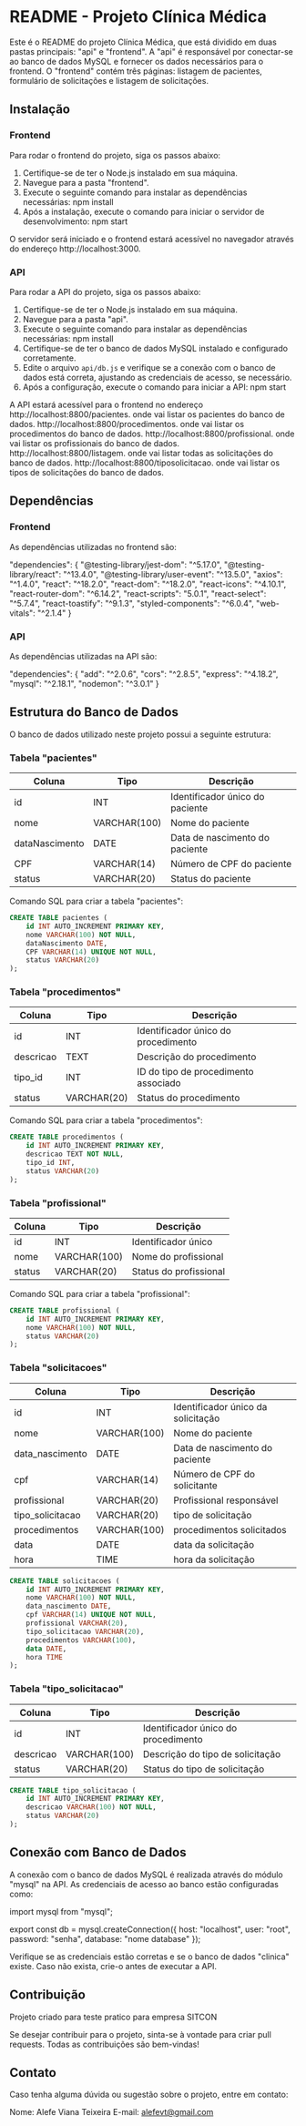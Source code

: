 # README - Projeto Clínica Médica

Este é o README do projeto Clínica Médica, que está dividido em duas pastas principais: "api" e "frontend". A "api" é responsável por conectar-se ao banco de dados MySQL e fornecer os dados necessários para o frontend. O "frontend" contém três páginas: listagem de pacientes, formulário de solicitações e listagem de solicitações.

## Instalação

### Frontend
Para rodar o frontend do projeto, siga os passos abaixo:

1. Certifique-se de ter o Node.js instalado em sua máquina.
2. Navegue para a pasta "frontend".
3. Execute o seguinte comando para instalar as dependências necessárias:
npm install
4. Após a instalação, execute o comando para iniciar o servidor de desenvolvimento:
npm start

O servidor será iniciado e o frontend estará acessível no navegador através do endereço http://localhost:3000.

### API
Para rodar a API do projeto, siga os passos abaixo:

1. Certifique-se de ter o Node.js instalado em sua máquina.
2. Navegue para a pasta "api".
3. Execute o seguinte comando para instalar as dependências necessárias:
npm install
4. Certifique-se de ter o banco de dados MySQL instalado e configurado corretamente.
5. Edite o arquivo `api/db.js` e verifique se a conexão com o banco de dados está correta, ajustando as credenciais de acesso, se necessário.
6. Após a configuração, execute o comando para iniciar a API:
npm start

A API estará acessível para o frontend no endereço http://localhost:8800/pacientes. onde vai listar os pacientes do banco de dados. http://localhost:8800/procedimentos. onde vai listar os procedimentos do banco de dados. http://localhost:8800/profissional. onde vai listar os profissionais do banco de dados. http://localhost:8800/listagem. onde vai listar todas as solicitações do banco de dados. http://localhost:8800/tiposolicitacao. onde vai listar os tipos de solicitações do banco de dados.

## Dependências

### Frontend
As dependências utilizadas no frontend são:

"dependencies": {
"@testing-library/jest-dom": "^5.17.0",
"@testing-library/react": "^13.4.0",
"@testing-library/user-event": "^13.5.0",
"axios": "^1.4.0",
"react": "^18.2.0",
"react-dom": "^18.2.0",
"react-icons": "^4.10.1",
"react-router-dom": "^6.14.2",
"react-scripts": "5.0.1",
"react-select": "^5.7.4",
"react-toastify": "^9.1.3",
"styled-components": "^6.0.4",
"web-vitals": "^2.1.4"
}


### API
As dependências utilizadas na API são:

"dependencies": {
"add": "^2.0.6",
"cors": "^2.8.5",
"express": "^4.18.2",
"mysql": "^2.18.1",
"nodemon": "^3.0.1"
}

## Estrutura do Banco de Dados

O banco de dados utilizado neste projeto possui a seguinte estrutura:

### Tabela "pacientes"

| Coluna         | Tipo           | Descrição                          |
|----------------|----------------|------------------------------------|
| id             | INT            | Identificador único do paciente    |
| nome           | VARCHAR(100)   | Nome do paciente                   |
| dataNascimento | DATE           | Data de nascimento do paciente      |
| CPF            | VARCHAR(14)    | Número de CPF do paciente          |
| status         | VARCHAR(20)    | Status do paciente                 |

Comando SQL para criar a tabela "pacientes":

```sql
CREATE TABLE pacientes (
    id INT AUTO_INCREMENT PRIMARY KEY,
    nome VARCHAR(100) NOT NULL,
    dataNascimento DATE,
    CPF VARCHAR(14) UNIQUE NOT NULL,
    status VARCHAR(20)
);
```

### Tabela "procedimentos"

| Coluna         | Tipo           | Descrição                          |
|----------------|----------------|------------------------------------|
| id             | INT            | Identificador único do procedimento|
| descricao      | TEXT           | Descrição do procedimento          |
| tipo_id        | INT            | ID do tipo de procedimento associado|
| status         | VARCHAR(20)    | Status do procedimento             |



Comando SQL para criar a tabela "procedimentos":

```sql
CREATE TABLE procedimentos (
    id INT AUTO_INCREMENT PRIMARY KEY,
    descricao TEXT NOT NULL,
    tipo_id INT,
    status VARCHAR(20)
);
```
### Tabela "profissional"

| Coluna         | Tipo           | Descrição                          |
|----------------|----------------|------------------------------------|
| id             | INT            | Identificador único |
| nome      | VARCHAR(100)           | Nome do profissional          |
| status         | VARCHAR(20)    | Status do profissional             |

Comando SQL para criar a tabela "profissional":

```sql
CREATE TABLE profissional (
    id INT AUTO_INCREMENT PRIMARY KEY,
    nome VARCHAR(100) NOT NULL,
    status VARCHAR(20)
);

```

### Tabela "solicitacoes"

| Coluna         | Tipo           | Descrição                          |
|----------------|----------------|------------------------------------|
| id             | INT            | Identificador único da solicitação|
| nome             | VARCHAR(100)            | Nome do paciente|
| data_nascimento      | DATE           | Data de nascimento do paciente          |
| cpf        | VARCHAR(14)            | Número de CPF do solicitante |
| profissional         | VARCHAR(20)    | Profissional responsável             |
| tipo_solicitacao         | VARCHAR(20)    | tipo de solicitação             |
| procedimentos         | VARCHAR(100)    | procedimentos solicitados             |
| data         | DATE    | data da solicitação             |
| hora         | TIME    | hora da solicitação             |

```sql
CREATE TABLE solicitacoes (
    id INT AUTO_INCREMENT PRIMARY KEY,
    nome VARCHAR(100) NOT NULL,
    data_nascimento DATE,
    cpf VARCHAR(14) UNIQUE NOT NULL,
    profissional VARCHAR(20),
    tipo_solicitacao VARCHAR(20),
    procedimentos VARCHAR(100),
    data DATE,
    hora TIME
);

```



### Tabela "tipo_solicitacao"

| Coluna         | Tipo           | Descrição                          |
|----------------|----------------|------------------------------------|
| id             | INT            | Identificador único do procedimento|
| descricao      | VARCHAR(100)           | Descrição do tipo de solicitação          |
| status         | VARCHAR(20)    | Status do tipo de solicitação             |

```sql
CREATE TABLE tipo_solicitacao (
    id INT AUTO_INCREMENT PRIMARY KEY,
    descricao VARCHAR(100) NOT NULL,
    status VARCHAR(20)
);

```


## Conexão com Banco de Dados

A conexão com o banco de dados MySQL é realizada através do módulo "mysql" na API. As credenciais de acesso ao banco estão configuradas como:

import mysql from "mysql";

export const db = mysql.createConnection({
host: "localhost",
user: "root",
password: "senha",
database: "nome database"
});


Verifique se as credenciais estão corretas e se o banco de dados "clinica" existe. Caso não exista, crie-o antes de executar a API.

## Contribuição

Projeto criado para teste pratico para empresa SITCON

Se desejar contribuir para o projeto, sinta-se à vontade para criar pull requests. Todas as contribuições são bem-vindas!


## Contato

Caso tenha alguma dúvida ou sugestão sobre o projeto, entre em contato:

Nome: Alefe Viana Teixeira
E-mail: alefevt@gmail.com


